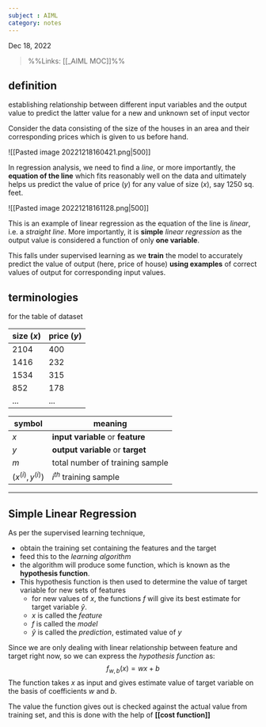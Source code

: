 ```yaml
---
subject : AIML
category: notes
---
```

Dec 18, 2022

>%%Links: [[_AIML MOC]]%%

## definition
establishing relationship between different input variables and the output value to predict the latter value for a new and unknown set of input vector

Consider the data consisting of the size of the houses in an area and their corresponding prices which is given to us before hand.

![[Pasted image 20221218160421.png|500]]

In regression analysis, we need to find a *line*, or more importantly, the **equation of the line** which fits reasonably well on the data and ultimately helps us predict the value of price ($y$) for any value of size ($x$), say 1250 sq. feet. 

![[Pasted image 20221218161128.png|500]]

This is an example of linear regression as the equation of the line is *linear*, i.e. a *straight line*. More importantly, it is **simple** *linear regression* as the output value is considered a function of only **one variable**.

This falls under supervised learning as we **train** the model to accurately predict the value of output (here, price of house) **using examples** of correct values of output for corresponding input values.

## terminologies
for the table of dataset

| **size ($x$)** | **price ($y$)** |
| ---------- | ---------- |
| 2104       | 400        |
| 1416       | 232        |
| 1534       | 315        |
| 852        | 178        |
| ...        | ...        |

| symbol               | meaning                           |
| -------------------- | --------------------------------- |
| $x$                  | **input variable** or **feature** |
| $y$                  | **output variable** or **target** |
| $m$                  | total number of training sample   |
| $(x^{(i)}, y^{(i)})$ | $i^{th}$ training sample          |

---
## Simple Linear Regression
As per the supervised learning technique,
- obtain the training set containing the features and the target
- feed this to the *learning algorithm*
- the algorithm will produce some function, which is known as the **hypothesis function**.
- This hypothesis function is then used to determine the value of target variable for new sets of features
	- for new values of $x$, the functions $f$ will give its best estimate for target variable $\hat{y}$.
	- $x$ is called the *feature*
	- $f$ is called the *model*
	- $\hat{y}$ is called the *prediction*, estimated value of $y$

Since we are only dealing with linear relationship between feature and target right now, so we can express the *hypothesis function* as: $$f_{w,b}(x)=wx+b$$The function takes $x$ as input and gives estimate value of target variable on the basis of coefficients $w$ and $b$.

The value the function gives out is checked against the actual value from training set, and this is done with the help of **[[cost function]]**
